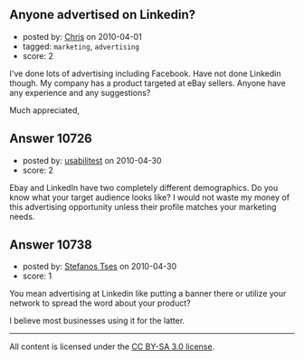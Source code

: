 ## Anyone advertised on Linkedin?

- posted by: [Chris](https://stackexchange.com/users/-1/412-chris) on 2010-04-01
- tagged: `marketing`, `advertising`
- score: 2

I've done lots of advertising including Facebook. Have not done Linkedin though. My company has a product targeted at eBay sellers. Anyone have any experience and any suggestions?

Much appreciated,



## Answer 10726

- posted by: [usabilitest](https://stackexchange.com/users/-1/3024-usabilitest) on 2010-04-30
- score: 2

Ebay and LinkedIn have two completely different demographics. Do you know what your target audience looks like? I would not waste my money of this advertising opportunity unless their profile matches your marketing needs.


## Answer 10738

- posted by: [Stefanos Tses](https://stackexchange.com/users/-1/3178-stefanos-tses) on 2010-04-30
- score: 1

You mean advertising at Linkedin like putting a banner there or utilize your network to spread the word about your product?

I believe most businesses using it for the latter.




---

All content is licensed under the [CC BY-SA 3.0 license](https://creativecommons.org/licenses/by-sa/3.0/).
